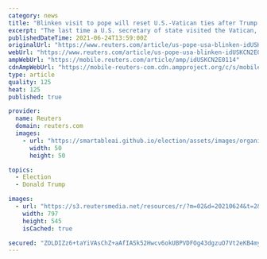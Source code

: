 ```yaml
---
category: news
title: "Blinken visit to pope will reset U.S.-Vatican ties after Trump years"
excerpt: "The last time a U.S. secretary of state visited the Vatican, the diplomatic sparks flew and Pope Francis declined to receive Mike Pompeo."
publishedDateTime: 2021-06-24T13:59:00Z
originalUrl: "https://www.reuters.com/article/us-pope-usa-blinken-idUSKCN2E0114"
webUrl: "https://www.reuters.com/article/us-pope-usa-blinken-idUSKCN2E0114"
ampWebUrl: "https://mobile.reuters.com/article/amp/idUSKCN2E0114"
cdnAmpWebUrl: "https://mobile-reuters-com.cdn.ampproject.org/c/s/mobile.reuters.com/article/amp/idUSKCN2E0114"
type: article
quality: 125
heat: 125
published: true

provider:
  name: Reuters
  domain: reuters.com
  images:
    - url: "https://smartableai.github.io/election/assets/images/organizations/reuters.com-50x50.jpg"
      width: 50
      height: 50

topics:
  - Election
  - Donald Trump

images:
  - url: "https://s3.reutersmedia.net/resources/r/?m=02&d=20210624&t=2&i=1566813248&w=&fh=545px&fw=&ll=&pl=&sq=&r=LYNXNPEH5N0G7"
    width: 797
    height: 545
    isCached: true

secured: "ZOLDIZz6+taYiVAsChZ+aAfIASk52Hwcv6okUBPVDFOg43dgzuO7Vt2eKB4myY7B3pwnSvW0UfgXFnJOart3jAd4V53AxMg/h/7I4PeVFTu4vUX8cBeAZ/QACbpi9/yXGP9EnE1EuD17W5id7oe0ri03HnfBboYq/U0HoEsRNzkV00Z2q2IbRyeKwDLu+S69kNCU3TavcdUghvTFneHmEczlYpBXpfOuQazmCuyF2EIY1e83meAl7q//EP9EqF6vlyW82QWmXAf8fzN0vdiLwHHBqZ2Dw5CcxtFrDCB2Y+oeQDZUaMxwQ7vUQRqMW5UPx3kVO8wCvLq3IEG6snEl+bScMbHTUNlo+NjAglxqTQ4=;FwR6gPhRyJs95ZIpevkB9g=="
---
```


